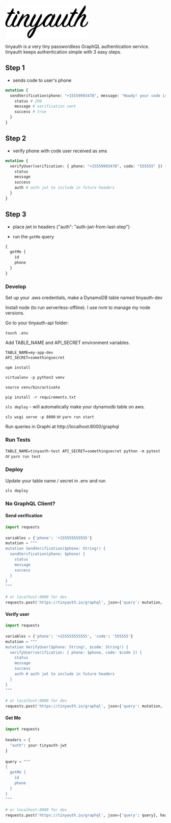 ![](tinyauthlogo.png)

tinyauth is a very tiny passwordless GraphQL authentication service. tinyauth keeps authentication simple with 3 easy steps.

## Step 1

- sends code to user's phone

```graphql
mutation {
  sendVerification(phone: "+15559993478", message: "Howdy! your code is") {
    status # 200
    message # verification sent
    success # true
  }
}
```

## Step 2

- verify phone with code user received as sms

```graphql
mutation {
  verifyUser(verification: { phone: "+15559993478", code: "555555" }) {
    status
    message
    success
    auth # auth jwt to include in future headers
  }
}
```

## Step 3

- place jwt in headers {"auth": "auth-jwt-from-last-step"}

- run the `getMe` query

```graphql
{
  getMe {
    id
    phone
  }
}
```

### Develop

Set up your .aws credentials, make a DynamoDB table named tinyauth-dev

Install node (to run serverless-offline). I use nvm to manage my node versions.

Go to your tinyauth-api folder:

`touch .env`

Add TABLE_NAME and API_SECRET environment variables.

```console
TABLE_NAME=my-app-dev
API_SECRET=somethingsecret
```

`npm install`

`virtualenv -p python3 venv`

`source venv/bin/activate`

`pip install -r requirements.txt`

`sls deploy` - will automatically make your dynamodb table on aws.

`sls wsgi serve -p 8000` or `yarn run start`

Run queries in Graphi at http://localhost:8000/graphql

### Run Tests

`TABLE_NAME=tinyauth-test API_SECRET=somethingsecret python -m pytest` or `yarn run test`

### Deploy

Update your table name / secret in .env and run

```console
sls deploy
```

### No GraphQL Client?

#### Send verification

```python
import requests

variables = {'phone': '+155555555555'}
mutation = """
mutation SendVerification($phone: String!) {
  sendVerification(phone: $phone) {
    status
    message
    success
  }
}
"""

# or localhost:8000 for dev
requests.post('https://tinyauth.io/graphql', json={'query': mutation, 'variables': variables})
```

#### Verify user

```python
import requests

variables = {'phone': '+155555555555', 'code': '555555'}
mutation = """
mutation VerifyUser($phone: String!, $code: String!) {
  verifyUser(verification: { phone: $phone, code: $code }) {
    status
    message
    success
    auth # auth jwt to include in future headers
  }
}
"""

# or localhost:8000 for dev
requests.post('https://tinyauth.io/graphql', json={'query': mutation, 'variables': variables})
```

#### Get Me

```python
import requests

headers = {
  "auth": your-tinyauth-jwt
}

query = """
{
  getMe {
    id
    phone
  }
}
"""

# or localhost:8000 for dev
requests.post('https://tinyauth.io/graphql', json={'query': query}, headers=headers)
```
